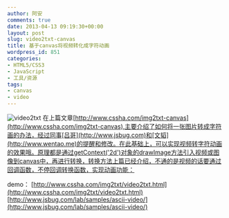 ```yaml
---
author: 阿安
comments: true
date: 2013-04-13 09:19:30+00:00
layout: post
slug: video2txt-canvas
title: 基于canvas将视频转化成字符动画
wordpress_id: 851
categories:
- HTML5/CSS3
- JavaScript
- 工具/资源
tags:
- canvas
- video
---
```


![video2txt](/wp-content/uploads/2013/04/video2txt.jpg)
在上篇文章[http://www.cssha.com/img2txt-canvas](http://www.cssha.com/img2txt-canvas),主要介绍了如何将一张图片转成字符画的办法，经过同事[吕哥](http://www.jsbug.com)和[文韬](http://www.wentao.me)的提醒和修改。在此基础上，可以实现视频转字符动画的效果哦。原理都是通过getContext('2d')对象的drawImage方法引入视频或图像到canvas中，再进行转换，转换方法上篇已经介绍，不通的是视频的话要通过回调函数，不停回调转换函数，实现动画功能：

demo：
[http://www.cssha.com/img2txt/video2txt.html](http://www.cssha.com/img2txt/video2txt.html)
[http://www.jsbug.com/lab/samples/ascii-video/](http://www.jsbug.com/lab/samples/ascii-video/)
